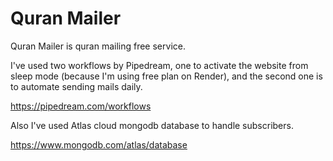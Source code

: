 # Quran Mailer

Quran Mailer is quran mailing free service.

I've used two workflows by Pipedream, one to activate the website from sleep mode (because I'm using free plan on Render), and the second one is to automate sending mails daily.

https://pipedream.com/workflows

Also I've used Atlas cloud mongodb database to handle subscribers.

https://www.mongodb.com/atlas/database
